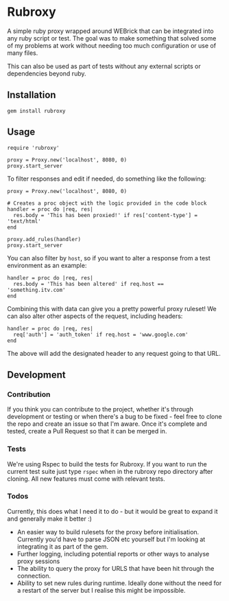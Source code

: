 # Rubroxy

A simple ruby proxy wrapped around WEBrick that can be integrated into any ruby script or test. The goal was to make something that solved some of my problems at work without needing too much configuration or use of many files.

This can also be used as part of tests without any external scripts or dependencies beyond ruby.

## Installation

`gem install rubroxy`

## Usage

```
require 'rubroxy'

proxy = Proxy.new('localhost', 8080, 0)
proxy.start_server
```

To filter responses and edit if needed, do something like the following:

```
proxy = Proxy.new('localhost', 8080, 0)

# Creates a proc object with the logic provided in the code block
handler = proc do |req, res|
  res.body = 'This has been proxied!' if res['content-type'] = 'text/html'
end

proxy.add_rules(handler)
proxy.start_server
```

You can also filter by `host`, so if you want to alter a response from a test environment as an example:

```
handler = proc do |req, res|
  res.body = 'This has been altered' if req.host == 'something.itv.com'
end
```

Combining this with data can give you a pretty powerful proxy ruleset! We can also alter other aspects of the request, including headers:

```
handler = proc do |req, res|
  req['auth'] = 'auth_token' if req.host = 'www.google.com'
end
```

The above will add the designated header to any request going to that URL.

## Development

### Contribution

If you think you can contribute to the project, whether it's through development or testing or when there's a bug to be fixed - feel free to clone the repo and create an issue so that I'm aware. Once it's complete and tested, create a Pull Request so that it can be merged in.

### Tests

We're using Rspec to build the tests for Rubroxy. If you want to run the current test suite just type `rspec` when in the rubroxy repo directory after cloning. All new features must come with relevant tests.

### Todos

Currently, this does what I need it to do - but it would be great to expand it and generally make it better :)

- An easier way to build rulesets for the proxy before initialisation. Currently you'd have to parse JSON etc yourself but I'm looking at integrating it as part of the gem.
- Further logging, including potential reports or other ways to analyse proxy sessions
- The ability to query the proxy for URLS that have been hit through the connection.
- Ability to set new rules during runtime. Ideally done without the need for a restart of the server but I realise this might be impossible.
